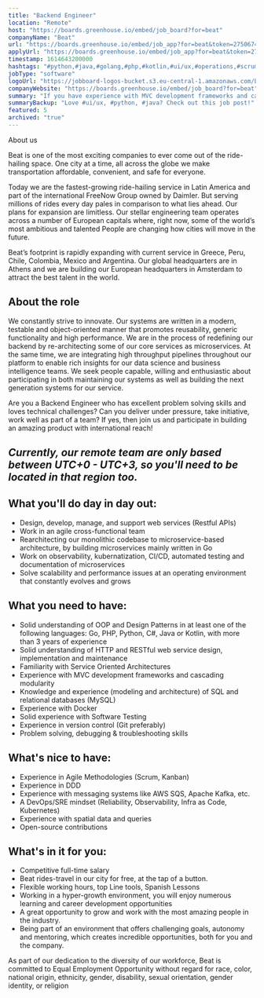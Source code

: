 ```yaml
---
title: "Backend Engineer"
location: "Remote"
host: "https://boards.greenhouse.io/embed/job_board?for=beat"
companyName: "Beat"
url: "https://boards.greenhouse.io/embed/job_app?for=beat&token=2750674"
applyUrl: "https://boards.greenhouse.io/embed/job_app?for=beat&token=2750674#app"
timestamp: 1614643200000
hashtags: "#python,#java,#golang,#php,#kotlin,#ui/ux,#operations,#scrum,#kubernetes,#docker"
jobType: "software"
logoUrl: "https://jobboard-logos-bucket.s3.eu-central-1.amazonaws.com/beat"
companyWebsite: "https://boards.greenhouse.io/embed/job_board?for=beat"
summary: "If you have experience with MVC development frameworks and cascading modularity, Beat is looking for someone with your skillset."
summaryBackup: "Love #ui/ux, #python, #java? Check out this job post!"
featured: 5
archived: "true"
---
```


 About us 

Beat is one of the most exciting companies to ever come out of the ride-hailing space. One city at a time, all across the globe we make transportation affordable, convenient, and safe for everyone. 

Today we are the fastest-growing ride-hailing service in Latin America and part of the international FreeNow Group owned by Daimler. But serving millions of rides every day pales in comparison to what lies ahead. Our plans for expansion are limitless. Our stellar engineering team operates across a number of European capitals where, right now, some of the world’s most ambitious and talented People are changing how cities will move in the future.

Beat’s footprint is rapidly expanding with current service in Greece, Peru, Chile, Colombia, Mexico and Argentina. Our global headquarters are in Athens and we are building our European headquarters in Amsterdam to attract the best talent in the world. 

## About the role

We constantly strive to innovate. Our systems are written in a modern, testable and object-oriented manner that promotes reusability, generic functionality and high performance. We are in the process of redefining our backend by re-architecting some of our core services as microservices. At the same time, we are integrating high throughput pipelines throughout our platform to enable rich insights for our data science and business intelligence teams. We seek people capable, willing and enthusiastic about participating in both maintaining our systems as well as building the next generation systems for our service.

Are you a Backend Engineer who has excellent problem solving skills and loves technical challenges? Can you deliver under pressure, take initiative, work well as part of a team? If yes, then join us and participate in building an amazing product with international reach!

## _Currently, our remote team are only based between UTC+0 - UTC+3, so you'll need to be located in that region too._

## What you'll do day in day out:

*   Design, develop, manage, and support web services (Restful APIs)
*   Work in an agile cross-functional team
*   Rearchitecting our monolithic codebase to microservice-based architecture, by building microservices mainly written in Go
*   Work on observability, kubernatization, CI/CD, automated testing and documentation of microservices
*   Solve scalability and performance issues at an operating environment that constantly evolves and grows

## What you need to have:

*   Solid understanding of OOP and Design Patterns in at least one of the following languages: Go, PHP, Python, C#, Java or Kotlin, with more than 3 years of experience
*   Solid understanding of HTTP and RESTful web service design, implementation and maintenance
*   Familiarity with Service Oriented Architectures
*   Experience with MVC development frameworks and cascading modularity
*   Knowledge and experience (modeling and architecture) of SQL and relational databases (MySQL)
*   Experience with Docker
*   Solid experience with Software Testing 
*   Experience in version control (Git preferably)
*   Problem solving, debugging & troubleshooting skills

## What's nice to have:

*   Experience in Agile Methodologies (Scrum, Kanban)
*   Experience in DDD
*   Experience with messaging systems like AWS SQS, Apache Kafka, etc.
*   A DevOps/SRE mindset (Reliability, Observability, Infra as Code, Kubernetes)
*   Experience with spatial data and queries
*   Open-source contributions

## What's in it for you:

*   Competitive full-time salary
*   Beat rides-travel in our city for free, at the tap of a button.
*   Flexible working hours, top Line tools, Spanish Lessons
*   Working in a hyper-growth environment, you will enjoy numerous learning and career development opportunities 
*   A great opportunity to grow and work with the most amazing people in the industry.
*   Being part of an environment that offers challenging goals, autonomy and mentoring, which creates incredible opportunities, both for you and the company.

As part of our dedication to the diversity of our workforce, Beat is committed to Equal Employment Opportunity without regard for race, color, national origin, ethnicity, gender, disability, sexual orientation, gender identity, or religion
